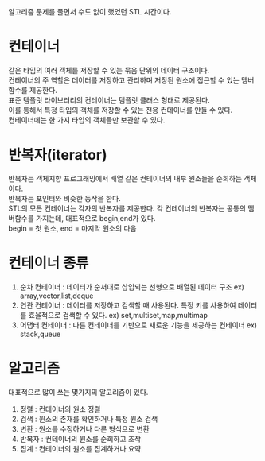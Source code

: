 알고리즘 문제를 풀면서 수도 없이 했었던 STL 시간이다.<br>

# 컨테이너
같은 타입의 여러 객체를 저장할 수 있는 묶음 단위의 데이터 구조이다.<br>
컨테이너의 주 역할은 데이터를 저장하고 관리하며 저장된 원소에 접근할 수 있는 멤버 함수를 제공한다.<br>
표준 템플릿 라이브러리의 컨테이너는 템플릿 클래스 형태로 제공된다.<br>
이를 통해서 특정 타입의 객체를 저장할 수 있는 전용 컨테이너를 만들 수 있다.<br>
컨테이너에는 한 가지 타입의 객체들만 보관할 수 있다.<br>

# 반복자(iterator)
반복자는 객체지향 프로그래밍에서 배열 같은 컨테이너의 내부 원소들을 순회하는 객체이다.<br>
반복자는 포인터와 비슷한 동작을 한다.<br>
STL의 모든 컨테이너는 각자의 반복자를 제공한다. 각 컨테이너의 반복자는 공통의 멤버함수를 가지는데, 대표적으로 begin,end가 있다.<br>
begin = 첫 원소, end = 마지막 원소의 다음<br>

# 컨테이너 종류
1. 순차 컨테이너 : 데이터가 순서대로 삽입되는 선형으로 배열된 데이터 구조 ex) array,vector,list,deque<br>
2. 연관 컨테이너 : 데이터를 저장하고 검색할 때 사용된다. 특정 키를 사용하여 데이터를 효율적으로 검색할 수 있다. ex) set,multiset,map,multimap<br>
3. 어댑터 컨테이너 : 다른 컨테이너를 기반으로 새로운 기능을 제공하는 컨테이너 ex) stack,queue<br>

# 알고리즘
대표적으로 많이 쓰는 몇가지의 알고리즘이 있다.<br>
1. 정렬 : 컨테이너의 원소 정렬<br>
2. 검색 : 원소의 존재를 확인하거나 특정 원소 검색<br>
3. 변환 : 원소를 수정하거나 다른 형식으로 변환<br>
4. 반복자 : 컨테이너의 원소를 순회하고 조작<br>
5. 집계 : 컨테이너의 원소를 집계하거나 요약<br>
